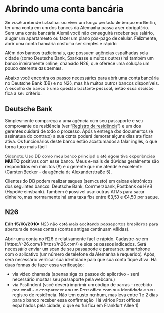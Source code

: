 # Abrindo uma conta bancária

Se você pretende trabalhar ou viver um longo período de tempo em Berlin, ter uma conta em um dos bancos da Alemanha passa a ser obrigatório. Sem uma conta bancária Alemã você não conseguirá receber seu salário, alugar um apartamento ou fazer um plano pós-pago de celular. Felizmente, abrir uma conta bancária costuma ser simples e rápido.

Além dos bancos tradicionais, que possuem agências espalhadas pela cidade (como Deutsche Bank, Sparkasse e muitos outros) há também um banco inteiramente online, chamado N26, que oferece uma solução um pouco diferente das demais.

Abaixo você encontra os passos necessários para abrir uma conta bancária no Deutsche Bank (DB) e no N26, mas há muitos outros bancos disponíveis. A escolha de banco é uma questão bastante pessoal, então essa decisão fica a seu critério.

## Deutsche Bank

Simplesmente compareça a uma agência com seu passaporte e seu comprovante de residência (ver “[Registro de residência](/pages/registro-de-residencia.md)”) e um dos gerentes cuidará de todo o processo. Após a entrega dos documentos (e assinatura do contrato) a sua conta poderá demorar alguns dias até ficar ativa. Os funcionários deste banco estão acostumados a falar inglês, o que torna tudo mais fácil.

Sidenote: Uso DB como meu banco principal e até agora tive experiências **MUITO** positivas com esse banco. Meus e-mails de dúvidas geralmente são respondidos em minutos (!!) e o gerente que me atende é excelente (Carsten Becker - da agência de Alexanderstraße 5).

Clientes do DB podem realizar saques (sem custo) em caixas eletrônicos dos seguintes bancos: Deutsche Bank, Commerzbank, Postbank ou HVB (HypoVereinsbank). Também é possível usar outras ATMs para sacar dinheiro, mas normalmente há uma taxa fixa entre €3,50 e €4,50 por saque.

## N26

**Edit 15/06/2018:** N26 não está mais aceitando passaportes brasileiros para abertura de novas contas (contas antigas continuam válidas).

Abrir uma conta no N26 é relativamente fácil e rápido. Cadastre-se em [https://n26.com/](https://n26.com/) e siga os passos indicados. Será necessário enviar um scan de seu passaporte e parear seu smartphone com o aplicativo (um número de telefone da Alemanha é requerido). Após, será necessário verificar sua identidade para que sua conta fique ativa. Há duas formas de fazer essa verificação:
- via vídeo chamada (apenas siga os passos do aplicativo - será necessário mostrar seu passaporte pela webcam.) 
- via PostIndent (você deverá imprimir um código de barras - recebido por email - e comparecer em um Post office com sua identidade e seu registro de residência. Não tem custo nenhum, mas leva entre 1 e 2 dias para o banco receber essa confirmação. Há vários Post offices espalhados pela cidade, o que eu fui fica em Frankfurt Allee 1)

